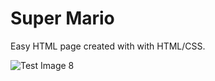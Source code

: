 # Super Mario
Easy HTML page created with with HTML/CSS.

![Test Image 8](https://github.com/Ljnce/Super-Mario-HTML-CSS/img/Mario.png?raw=true)
